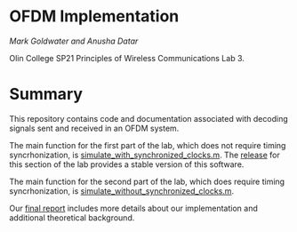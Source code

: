 # OFDM Implementation

*Mark Goldwater and Anusha Datar*

Olin College SP21 Principles of Wireless Communications Lab 3.
# Summary
This repository contains code and documentation associated with
decoding signals sent and received in an OFDM system.

The main function for the first part of the lab, which does not
require timing syncrhonization, is [simulate_with_synchronized_clocks.m](https://github.com/anushadatar/ofdm-implementation/blob/main/simulate_with_synchronized_clocks.m). 
The [release](https://github.com/anushadatar/ofdm-implementation/releases/tag/v.3.a) for this section of the lab provides a stable version
of this software.

The main function for the second part of the lab, which does
require timing syncrhonization, is [simulate_without_synchronized_clocks.m](https://github.com/anushadatar/ofdm-implementation/blob/main/simulate_without_synchronized_clocks.m). 

Our [final report](https://github.com/anushadatar/ofdm-implementation/blob/main/docs/report.pdf) 
includes more details about our implementation 
and additional theoretical background.
